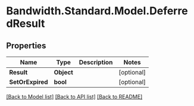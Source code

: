 
# Bandwidth.Standard.Model.DeferredResult

## Properties

Name | Type | Description | Notes
------------ | ------------- | ------------- | -------------
**Result** | **Object** |  | [optional] 
**SetOrExpired** | **bool** |  | [optional] 

[[Back to Model list]](../README.md#documentation-for-models)
[[Back to API list]](../README.md#documentation-for-api-endpoints)
[[Back to README]](../README.md)

